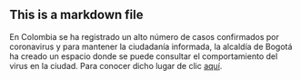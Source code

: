 ##  This is a markdown file

En Colombia se ha registrado un alto número de casos confirmados por coronavirus y para mantener la ciudadanía informada, la alcaldía de Bogotá ha creado un espacio donde se puede consultar el comportamiento del virus en la ciudad. Para conocer dicho lugar de clic [aquí](https://bogota.gov.co/coronavirus-en-bogota/).

